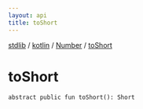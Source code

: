 ```yaml
---
layout: api
title: toShort
---
```

[stdlib](../../index.md) / [kotlin](../index.md) / [Number](index.md) / [toShort](toShort.md)

# toShort

```
abstract public fun toShort(): Short
```
